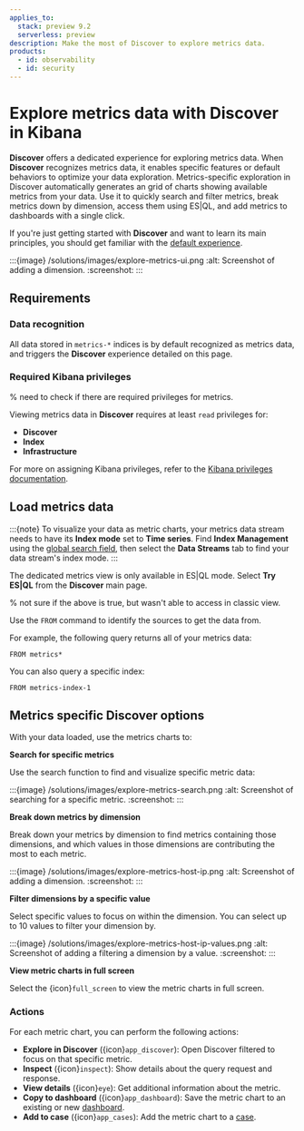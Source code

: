 ```yaml
---
applies_to:
  stack: preview 9.2
  serverless: preview
description: Make the most of Discover to explore metrics data.
products:
  - id: observability
  - id: security
---
```


# Explore metrics data with Discover in Kibana

**Discover** offers a dedicated experience for exploring metrics data. When **Discover** recognizes metrics data, it enables specific features or default behaviors to optimize your data exploration. Metrics-specific exploration in Discover automatically generates an grid of charts showing available metrics from your data. Use it to quickly search and filter metrics, break metrics down by dimension, access them using ES|QL, and add metrics to dashboards with a single click.

If you're just getting started with **Discover** and want to learn its main principles, you should get familiar with the [default experience](../../../explore-analyze/discover.md).

:::{image} /solutions/images/explore-metrics-ui.png
:alt: Screenshot of adding a dimension.
:screenshot:
:::

## Requirements

### Data recognition
All data stored in `metrics-*` indices is by default recognized as metrics data, and triggers the **Discover** experience detailed on this page.

### Required Kibana privileges

% need to check if there are required privileges for metrics.

Viewing metrics data in **Discover** requires at least `read` privileges for:
- **Discover**
- **Index**
- **Infrastructure**

For more on assigning Kibana privileges, refer to the
[Kibana privileges documentation](../../../deploy-manage/users-roles/cluster-or-deployment-auth/kibana-privileges.md).

## Load metrics data

:::{note}
To visualize your data as metric charts, your metrics data stream needs to have its **Index mode** set to **Time series**. Find **Index Management** using the [global search field](/explore-analyze/find-and-organize/find-apps-and-objects.md), then select the **Data Streams** tab to find your data stream's index mode.
:::

The dedicated metrics view is only available in ES|QL mode. Select **Try ES|QL** from the **Discover** main page.

% not sure if the above is true, but wasn't able to access in classic view.

Use the `FROM` command to identify the sources to get the data from.

For example, the following query returns all of your metrics data:

```esql
FROM metrics*
```

You can also query a specific index:

```esql
FROM metrics-index-1
```

## Metrics specific Discover options

With your data loaded, use the metrics charts to:

**Search for specific metrics**

Use the search function to find and visualize specific metric data:

:::{image} /solutions/images/explore-metrics-search.png
:alt: Screenshot of searching for a specific metric.
:screenshot:
:::

**Break down metrics by dimension**

Break down your metrics by dimension to find metrics containing those dimensions, and which values in those dimensions are contributing the most to each metric.

:::{image} /solutions/images/explore-metrics-host-ip.png
:alt: Screenshot of adding a dimension.
:screenshot:
:::

**Filter dimensions by a specific value**

Select specific values to focus on within the dimension. You can select up to 10 values to filter your dimension by.

:::{image} /solutions/images/explore-metrics-host-ip-values.png
:alt: Screenshot of adding a filtering a dimension by a value.
:screenshot:
:::

**View metric charts in full screen**

Select the {icon}`full_screen` to view the metric charts in full screen.

### Actions

For each metric chart, you can perform the following actions:

* **Explore in Discover** ({icon}`app_discover`): Open Discover filtered to focus on that specific metric.
* **Inspect** ({icon}`inspect`): Show details about the query request and response.
* **View details** ({icon}`eye`): Get additional information about the metric.
* **Copy to dashboard** ({icon}`app_dashboard`): Save the metric chart to an existing or new [dashboard](/explore-analyze/dashboards.md).
* **Add to case** ({icon}`app_cases`): Add the metric chart to a [case](/solutions/observability/incident-management/cases.md).


